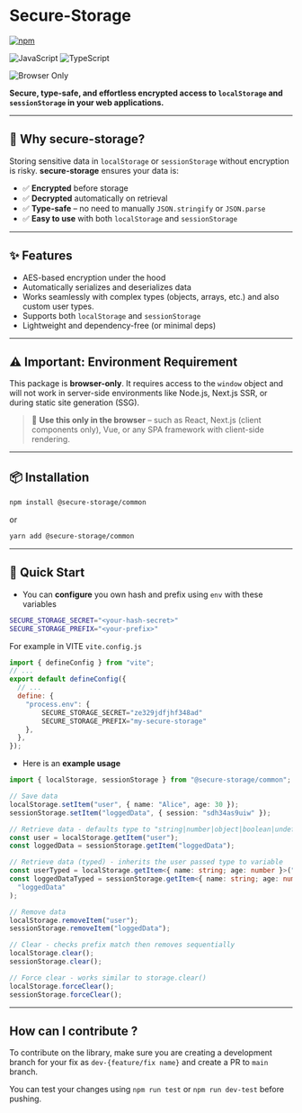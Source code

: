 # Secure-Storage

[![npm](https://img.shields.io/npm/v/@secure-storage/common.svg)](https://www.npmjs.com/package/@secure-storage/common) <!-- [![downloads](https://img.shields.io/npm/dm/@secure-storage/common.svg)](http://npm-stat.com/charts.html?@secure-storage/common) -->

![JavaScript](https://img.shields.io/badge/javascript-%23323330.svg?style=for-the-badge&logo=javascript&logoColor=%23F7DF1E) ![TypeScript](https://img.shields.io/badge/typescript-%23007ACC.svg?style=for-the-badge&logo=typescript&logoColor=white)

![Browser Only](https://img.shields.io/badge/Environment-Browser--Only-blue?style=flat-square)

**Secure, type-safe, and effortless encrypted access to `localStorage` and `sessionStorage` in your web applications.**

---

## 🔐 Why secure-storage?

Storing sensitive data in `localStorage` or `sessionStorage` without encryption is risky. **secure-storage** ensures your data is:

- ✅ **Encrypted** before storage
- ✅ **Decrypted** automatically on retrieval
- ✅ **Type-safe** – no need to manually `JSON.stringify` or `JSON.parse`
- ✅ **Easy to use** with both `localStorage` and `sessionStorage`

---

## ✨ Features

- AES-based encryption under the hood
- Automatically serializes and deserializes data
- Works seamlessly with complex types (objects, arrays, etc.) and also custom user types.
- Supports both `localStorage` and `sessionStorage`
- Lightweight and dependency-free (or minimal deps)

---

## ⚠️ Important: Environment Requirement

This package is **browser-only**. It requires access to the `window` object and will not work in server-side environments like Node.js, Next.js SSR, or during static site generation (SSG).

> 🧠 **Use this only in the browser** – such as React, Next.js (client components only), Vue, or any SPA framework with client-side rendering.

---

## 📦 Installation

```bash
npm install @secure-storage/common
```

or

```bash
yarn add @secure-storage/common
```

---

## 🚀 Quick Start

- You can **configure** you own hash and prefix using `env` with these variables

```bash
SECURE_STORAGE_SECRET="<your-hash-secret>"
SECURE_STORAGE_PREFIX="<your-prefix>"
```

For example in VITE `vite.config.js`

```js
import { defineConfig } from "vite";
// ...
export default defineConfig({
  // ...
  define: {
    "process.env": {
        SECURE_STORAGE_SECRET="ze329jdfjhf348ad"
        SECURE_STORAGE_PREFIX="my-secure-storage"
    },
  },
});
```

- Here is an **example usage**

```ts
import { localStorage, sessionStorage } from "@secure-storage/common";

// Save data
localStorage.setItem("user", { name: "Alice", age: 30 });
sessionStorage.setItem("loggedData", { session: "sdh34as9uiw" });

// Retrieve data - defaults type to "string|number|object|boolean|undefined|null"
const user = localStorage.getItem("user");
const loggedData = sessionStorage.getItem("loggedData");

// Retrieve data (typed) - inherits the user passed type to variable
const userTyped = localStorage.getItem<{ name: string; age: number }>("user");
const loggedDataTyped = sessionStorage.getItem<{ name: string; age: number }>(
  "loggedData"
);

// Remove data
localStorage.removeItem("user");
sessionStorage.removeItem("loggedData");

// Clear - checks prefix match then removes sequentially
localStorage.clear();
sessionStorage.clear();

// Force clear - works similar to storage.clear()
localStorage.forceClear();
sessionStorage.forceClear();
```

---

## How can I contribute ?

To contribute on the library, make sure you are creating a development branch for your fix as `dev-{feature/fix name}` and create a PR to `main` branch.

You can test your changes using `npm run test` or `npm run dev-test` before pushing.
